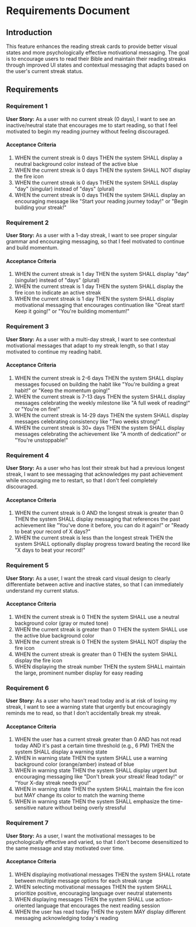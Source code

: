 # Requirements Document

## Introduction

This feature enhances the reading streak cards to provide better visual states and more psychologically effective motivational messaging. The goal is to encourage users to read their Bible and maintain their reading streaks through improved UI states and contextual messaging that adapts based on the user's current streak status.

## Requirements

### Requirement 1

**User Story:** As a user with no current streak (0 days), I want to see an inactive/neutral state that encourages me to start reading, so that I feel motivated to begin my reading journey without feeling discouraged.

#### Acceptance Criteria

1. WHEN the current streak is 0 days THEN the system SHALL display a neutral background color instead of the active blue
2. WHEN the current streak is 0 days THEN the system SHALL NOT display the fire icon
3. WHEN the current streak is 0 days THEN the system SHALL display "day" (singular) instead of "days" (plural)
4. WHEN the current streak is 0 days THEN the system SHALL display an encouraging message like "Start your reading journey today!" or "Begin building your streak!"

### Requirement 2

**User Story:** As a user with a 1-day streak, I want to see proper singular grammar and encouraging messaging, so that I feel motivated to continue and build momentum.

#### Acceptance Criteria

1. WHEN the current streak is 1 day THEN the system SHALL display "day" (singular) instead of "days" (plural)
2. WHEN the current streak is 1 day THEN the system SHALL display the fire icon to indicate an active streak
3. WHEN the current streak is 1 day THEN the system SHALL display motivational messaging that encourages continuation like "Great start! Keep it going!" or "You're building momentum!"

### Requirement 3

**User Story:** As a user with a multi-day streak, I want to see contextual motivational messages that adapt to my streak length, so that I stay motivated to continue my reading habit.

#### Acceptance Criteria

1. WHEN the current streak is 2-6 days THEN the system SHALL display messages focused on building the habit like "You're building a great habit!" or "Keep the momentum going!"
2. WHEN the current streak is 7-13 days THEN the system SHALL display messages celebrating the weekly milestone like "A full week of reading!" or "You're on fire!"
3. WHEN the current streak is 14-29 days THEN the system SHALL display messages celebrating consistency like "Two weeks strong!"
4. WHEN the current streak is 30+ days THEN the system SHALL display messages celebrating the achievement like "A month of dedication!" or "You're unstoppable!"

### Requirement 4

**User Story:** As a user who has lost their streak but had a previous longest streak, I want to see messaging that acknowledges my past achievement while encouraging me to restart, so that I don't feel completely discouraged.

#### Acceptance Criteria

1. WHEN the current streak is 0 AND the longest streak is greater than 0 THEN the system SHALL display messaging that references the past achievement like "You've done it before, you can do it again!" or "Ready to beat your record of X days?"
2. WHEN the current streak is less than the longest streak THEN the system SHALL optionally display progress toward beating the record like "X days to beat your record!"

### Requirement 5

**User Story:** As a user, I want the streak card visual design to clearly differentiate between active and inactive states, so that I can immediately understand my current status.

#### Acceptance Criteria

1. WHEN the current streak is 0 THEN the system SHALL use a neutral background color (gray or muted tone)
2. WHEN the current streak is greater than 0 THEN the system SHALL use the active blue background color
3. WHEN the current streak is 0 THEN the system SHALL NOT display the fire icon
4. WHEN the current streak is greater than 0 THEN the system SHALL display the fire icon
5. WHEN displaying the streak number THEN the system SHALL maintain the large, prominent number display for easy reading

### Requirement 6

**User Story:** As a user who hasn't read today and is at risk of losing my streak, I want to see a warning state that urgently but encouragingly reminds me to read, so that I don't accidentally break my streak.

#### Acceptance Criteria

1. WHEN the user has a current streak greater than 0 AND has not read today AND it's past a certain time threshold (e.g., 6 PM) THEN the system SHALL display a warning state
2. WHEN in warning state THEN the system SHALL use a warning background color (orange/amber) instead of blue
3. WHEN in warning state THEN the system SHALL display urgent but encouraging messaging like "Don't break your streak! Read today!" or "Your X-day streak needs you!"
4. WHEN in warning state THEN the system SHALL maintain the fire icon but MAY change its color to match the warning theme
5. WHEN in warning state THEN the system SHALL emphasize the time-sensitive nature without being overly stressful

### Requirement 7

**User Story:** As a user, I want the motivational messages to be psychologically effective and varied, so that I don't become desensitized to the same message and stay motivated over time.

#### Acceptance Criteria

1. WHEN displaying motivational messages THEN the system SHALL rotate between multiple message options for each streak range
2. WHEN selecting motivational messages THEN the system SHALL prioritize positive, encouraging language over neutral statements
3. WHEN displaying messages THEN the system SHALL use action-oriented language that encourages the next reading session
4. WHEN the user has read today THEN the system MAY display different messaging acknowledging today's reading